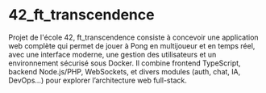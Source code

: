 # 42_ft_transcendence

Projet de l'école 42, ft_transcendence consiste à concevoir une application web complète qui permet de jouer à Pong en multijoueur et en temps réel, avec une interface moderne, une gestion des utilisateurs et un environnement sécurisé sous Docker. 
Il combine frontend TypeScript, backend Node.js/PHP, WebSockets, et divers modules (auth, chat, IA, DevOps…) pour explorer l’architecture web full-stack.
